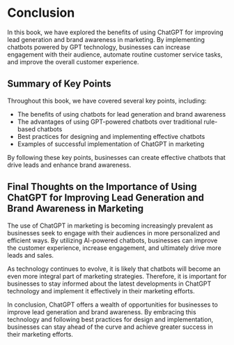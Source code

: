 Conclusion
=====================

In this book, we have explored the benefits of using ChatGPT for improving lead generation and brand awareness in marketing. By implementing chatbots powered by GPT technology, businesses can increase engagement with their audience, automate routine customer service tasks, and improve the overall customer experience.

Summary of Key Points
---------------------

Throughout this book, we have covered several key points, including:

* The benefits of using chatbots for lead generation and brand awareness
* The advantages of using GPT-powered chatbots over traditional rule-based chatbots
* Best practices for designing and implementing effective chatbots
* Examples of successful implementation of ChatGPT in marketing

By following these key points, businesses can create effective chatbots that drive leads and enhance brand awareness.

Final Thoughts on the Importance of Using ChatGPT for Improving Lead Generation and Brand Awareness in Marketing
----------------------------------------------------------------------------------------------------------------

The use of ChatGPT in marketing is becoming increasingly prevalent as businesses seek to engage with their audiences in more personalized and efficient ways. By utilizing AI-powered chatbots, businesses can improve the customer experience, increase engagement, and ultimately drive more leads and sales.

As technology continues to evolve, it is likely that chatbots will become an even more integral part of marketing strategies. Therefore, it is important for businesses to stay informed about the latest developments in ChatGPT technology and implement it effectively in their marketing efforts.

In conclusion, ChatGPT offers a wealth of opportunities for businesses to improve lead generation and brand awareness. By embracing this technology and following best practices for design and implementation, businesses can stay ahead of the curve and achieve greater success in their marketing efforts.
